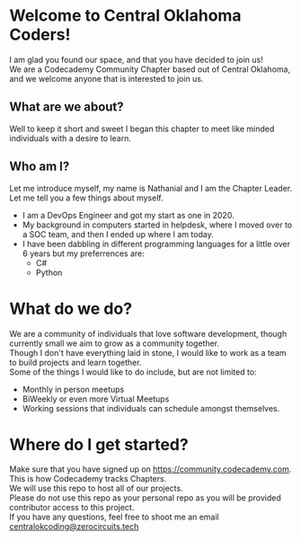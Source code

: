 # Welcome to Central Oklahoma Coders!

I am glad you found our space, and that you have decided to join us! <br/>
We are a Codecademy Community Chapter based out of Central Oklahoma, and we welcome anyone that is interested to join us. <br/>
## What are we about?
Well to keep it short and sweet I began this chapter to meet like minded individuals with a desire to learn. <br/>
## Who am I?
Let me introduce myself, my name is Nathanial and I am the Chapter Leader. Let me tell you a few things about myself.
- I am a DevOps Engineer and got my start as one in 2020.
- My background in computers started in helpdesk, where I moved over to a SOC team, and then I ended up where I am today.
- I have been dabbling in different programming languages for a little over 6 years but my preferrences are:
  - C#
  - Python
# What do we do?
We are a community of individuals that love software development, though currently small we aim to grow as a community together. <br/>
Though I don't have everything laid in stone, I would like to work as a team to build projects and learn together. <br/>
Some of the things I would like to do include, but are not limited to:
- Monthly in person meetups
- BiWeekly or even more Virtual Meetups
- Working sessions that individuals can schedule amongst themselves.
# Where do I get started?
Make sure that you have signed up on https://community.codecademy.com. This is how Codecademy tracks Chapters. <br/>
We will use this repo to host all of our projects. <br/>
Please do not use this repo as your personal repo as you will be provided contributor access to this project. <br/>
If you have any questions, feel free to shoot me an email centralokcoding@zerocircuits.tech <br/>

<!---
CentralOKCoders/CentralOKCoders is a ✨ special ✨ repository because its `README.md` (this file) appears on your GitHub profile.
You can click the Preview link to take a look at your changes.
--->
